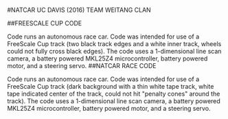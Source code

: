 #NATCAR UC DAVIS (2016) TEAM WEITANG CLAN

##FREESCALE CUP CODE

Code runs an autonomous race car.
Code was intended for use of a FreeScale Cup track (two black track edges
and a white inner track, wheels could not fully cross black edges).
The code uses a 1-dimensional line scan camera, a battery powered MKL25Z4 
microcontroller, battery powered motor, and a steering servo.
##NATCAR RACE CODE

Code runs an autonomous race car.
Code was intended for use of a FreeScale Cup track (dark background with a 
thin white tape track, white tape indicated center of the track, could not
hit "penalty cones" around the track).
The code uses a 1-dimensional line scan camera, a battery powered MKL25Z4
microcontroller, battery powered motor, and a steering servo.
